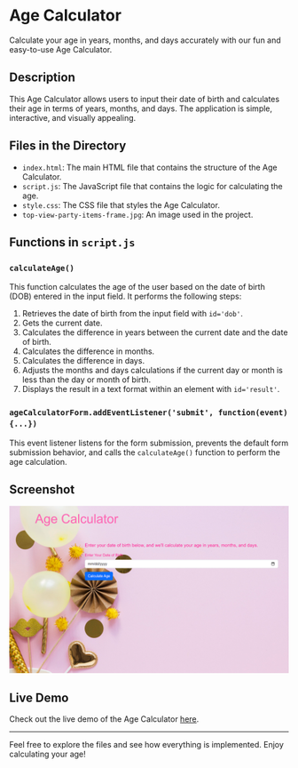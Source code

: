 # Age Calculator

Calculate your age in years, months, and days accurately with our fun and easy-to-use Age Calculator.

## Description

This Age Calculator allows users to input their date of birth and calculates their age in terms of years, months, and days. The application is simple, interactive, and visually appealing.

## Files in the Directory

- `index.html`: The main HTML file that contains the structure of the Age Calculator.
- `script.js`: The JavaScript file that contains the logic for calculating the age.
- `style.css`: The CSS file that styles the Age Calculator.
- `top-view-party-items-frame.jpg`: An image used in the project.

## Functions in `script.js`

### `calculateAge()`

This function calculates the age of the user based on the date of birth (DOB) entered in the input field. It performs the following steps:

1. Retrieves the date of birth from the input field with `id='dob'`.
2. Gets the current date.
3. Calculates the difference in years between the current date and the date of birth.
4. Calculates the difference in months.
5. Calculates the difference in days.
6. Adjusts the months and days calculations if the current day or month is less than the day or month of birth.
7. Displays the result in a text format within an element with `id='result'`.

### `ageCalculatorForm.addEventListener('submit', function(event) {...})`

This event listener listens for the form submission, prevents the default form submission behavior, and calls the `calculateAge()` function to perform the age calculation.

## Screenshot

![Age Calculator](website.png)

## Live Demo

Check out the live demo of the Age Calculator [here](https://yassenali.github.io/Age-Calculator/).

---

Feel free to explore the files and see how everything is implemented. Enjoy calculating your age!
